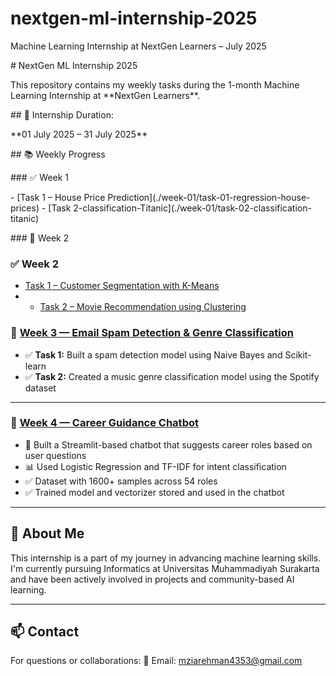 # nextgen-ml-internship-2025

Machine Learning Internship at NextGen Learners – July 2025

\# NextGen ML Internship 2025



This repository contains my weekly tasks during the 1-month Machine Learning Internship at \*\*NextGen Learners\*\*.



\## 📅 Internship Duration:

\*\*01 July 2025 – 31 July 2025\*\*



\## 📚 Weekly Progress



\### ✅ Week 1

\- \[Task 1 – House Price Prediction](./week-01/task-01-regression-house-prices)
\- \[Task 2-classification-Titanic](./week-01/task-02-classification-titanic)



\### 🔄 Week 2

### ✅ Week 2
- [Task 1 – Customer Segmentation with K-Means](./week-02/task-01-customer-segmentation)
- - [Task 2 – Movie Recommendation using Clustering](./week-02/task-02-movie-recommendation)

### 📁 [Week 3 — Email Spam Detection & Genre Classification](./week-03)
- ✅ **Task 1:** Built a spam detection model using Naive Bayes and Scikit-learn
- ✅ **Task 2:** Created a music genre classification model using the Spotify dataset

---

### 📁 [Week 4 — Career Guidance Chatbot](./week-04)
- 🎯 Built a Streamlit-based chatbot that suggests career roles based on user questions
- 📊 Used Logistic Regression and TF-IDF for intent classification
- ✅ Dataset with 1600+ samples across 54 roles
- ✅ Trained model and vectorizer stored and used in the chatbot

---

## 📢 About Me
This internship is a part of my journey in advancing machine learning skills. I'm currently pursuing Informatics at Universitas Muhammadiyah Surakarta and have been actively involved in projects and community-based AI learning.

---

## 📫 Contact
For questions or collaborations:
📧 Email: mziarehman4353@gmail.com  


